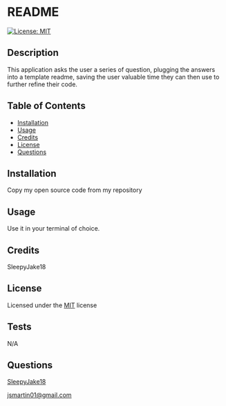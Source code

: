 # README


[![License: MIT](https://img.shields.io/badge/License-MIT-yellow.svg)](https://opensource.org/licenses/MIT)

## Description
This application asks the user a series of question, plugging the answers into a template readme, saving the user valuable time they can then use to further refine their code.

## Table of Contents
- [Installation](#installation)
- [Usage](#usage)
- [Credits](#credits)
- [License](#license)
- [Questions](#questions)

## Installation
Copy my open source code from my repository

## Usage
Use it in your terminal of choice.

## Credits
SleepyJake18

## License 

Licensed under the [MIT](https://opensource.org/licenses/MIT) license
## Tests
N/A

## Questions
[SleepyJake18](https://github.com/SleepyJake18) 

[jsmartin01@gmail.com](mailto:jsmartin01@gmail.com)
